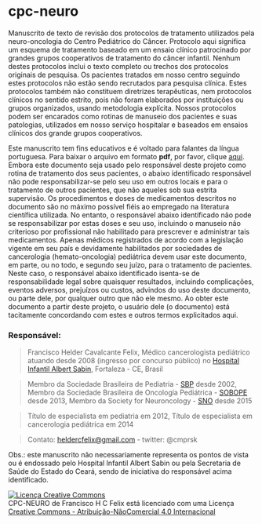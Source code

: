 # cpc-neuro

Manuscrito de texto de revisão dos protocolos de tratamento utilizados pela neuro-oncologia do Centro Pediátrico do Câncer. Protocolo aqui significa um esquema de tratamento baseado em um ensaio clínico patrocinado por grandes grupos cooperativos de tratamento do câncer infantil. Nenhum destes protocolos inclui o texto completo ou trechos dos protocolos originais de pesquisa. Os pacientes tratados em nosso centro seguindo estes protocolos não estão sendo recrutados para pesquisa clínica. Estes protocolos também não constituem diretrizes terapêuticas, nem protocolos clínicos no sentido estrito, pois não foram elaborados por instituições ou grupos organizados, usando metodologia explícita. Nossos protocolos podem ser encarados como rotinas de manuseio dos pacientes e suas patologias, utilizados em nosso serviço hospitalar e baseados em ensaios clínicos dos grande grupos cooperativos. 

Este manuscrito tem fins educativos e é voltado para falantes da língua portuguesa. Para baixar o arquivo em formato **pdf**, por favor, clique [aqui](v0.1/CPC-NEURO2014.pdf). Embora este documento seja usado pelo responsável deste projeto como rotina de tratamento dos seus pacientes, o abaixo identificado responsável não pode responsabilizar-se pelo seu uso em outros locais e para o tratamento de outros pacientes, que não aqueles sob sua estrita supervisão. Os procedimentos e doses de medicamentos descritos no documento são no máximo possível fiéis ao empregado na literatura científica utilizada. No entanto, o responsável abaixo identificado não pode se responsabilizar por estas doses e seu uso, incluindo o manuseio não criterioso por profissional não habilitado para prescrever e administrar tais medicamentos. Apenas médicos registrados de acordo com a legislação vigente em seu país e devidamente habilitados por sociedades de cancerologia (hemato-oncologia) pediátrica devem usar este documento, em parte, ou no todo, e segundo seu juízo, para o tratamento de pacientes. Neste caso, o responsável abaixo identificado isenta-se de responsabilidade legal sobre quaisquer resultados, incluindo complicações, eventos adversos, prejuízos ou custos, advindos do uso deste documento, ou parte dele, por qualquer outro que não ele mesmo. Ao obter este documento a partir deste projeto, o usuário dele (o documento) está tacitamente concordando com estes e outros termos explicitados aqui.

### Responsável: 
> Francisco Helder Cavalcante Felix,
> Médico cancerologista pediátrico
> atuando desde 2008 (ingresso por concurso público) no [Hospital Infantil Albert Sabin](http://www.hias.ce.gov.br), Fortaleza - CE, Brasil

> Membro da Sociedade Brasileira de Pediatria - [SBP](http://www.sbp.com.br) desde 2002,
> Membro da Sociedade Brasileira de Oncología Pediátrica - [SOBOPE](http://www.sobope.org.br) desde 2013,
> Membro da Society for Neuroncology - [SNO](http://soc-neuro-onc.org) desde 2015

> Título de especialista em pediatria em 2012,
> Título de especialista em cancerologia pediátrica em 2014

> Contato: heldercfelix@gmail.com - twitter: @cmprsk

Obs.: este manuscrito não necessariamente representa os pontos de vista ou é endossado pelo Hospital Infantil Albert Sabin
ou pela Secretaria de Saúde do Estado do Ceará, sendo de iniciativa do responsável acima identificado.

<a rel="license" href="http://creativecommons.org/licenses/by-nc/4.0/"><img alt="Licença Creative Commons" style="border-width:0" src="https://i.creativecommons.org/l/by-nc/4.0/88x31.png" /></a><br /><span xmlns:dct="http://purl.org/dc/terms/" href="http://purl.org/dc/dcmitype/Text" property="dct:title" rel="dct:type">CPC-NEURO</span> de <span xmlns:cc="http://creativecommons.org/ns#" property="cc:attributionName">Francisco H C Felix</span> está licenciado com uma Licença <a rel="license" href="http://creativecommons.org/licenses/by-nc/4.0/">Creative Commons - Atribuição-NãoComercial 4.0 Internacional</a>
